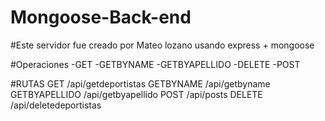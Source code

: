 # Mongoose-Back-end

#Este servidor fue creado por Mateo lozano usando express + mongoose

#Operaciones
-GET 
-GETBYNAME 
-GETBYAPELLIDO 
-DELETE 
-POST


#RUTAS
GET /api/getdeportistas
GETBYNAME /api/getbyname
GETBYAPELLIDO /api/getbyapellido
POST /api/posts
DELETE /api/deletedeportistas


